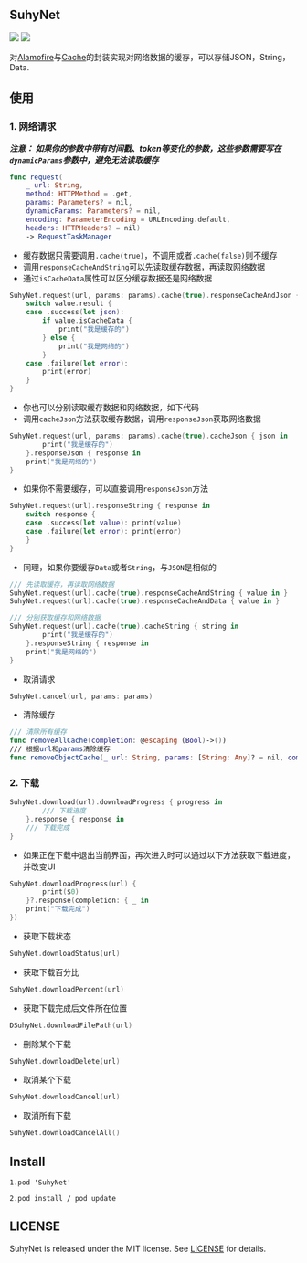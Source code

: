 
## SuhyNet

![](https://img.shields.io/badge/support-swift%204%2B-green.svg)   ![](https://img.shields.io/cocoapods/v/SuhyNet.svg?style=flat)

对[Alamofire](https://github.com/Alamofire/Alamofire)与[Cache](https://github.com/hyperoslo/Cache)的封装实现对网络数据的缓存，可以存储JSON，String，Data.


## 使用

### 1. 网络请求

***注意： 如果你的参数中带有时间戳、token等变化的参数，这些参数需要写在`dynamicParams`参数中，避免无法读取缓存***
```swift
func request(
    _ url: String,
    method: HTTPMethod = .get,
    params: Parameters? = nil,
    dynamicParams: Parameters? = nil,
    encoding: ParameterEncoding = URLEncoding.default,
    headers: HTTPHeaders? = nil)
    -> RequestTaskManager
```

* 缓存数据只需要调用`.cache(true)`，不调用或者`.cache(false)`则不缓存
* 调用`responseCacheAndString`可以先读取缓存数据，再读取网络数据
* 通过`isCacheData`属性可以区分缓存数据还是网络数据
```swift
SuhyNet.request(url, params: params).cache(true).responseCacheAndJson { value in
    switch value.result {
    case .success(let json):
        if value.isCacheData {
            print("我是缓存的")
        } else {
            print("我是网络的")
        }
    case .failure(let error):
        print(error)
    }
}
```

* 你也可以分别读取缓存数据和网络数据，如下代码
* 调用`cacheJson`方法获取缓存数据，调用`responseJson`获取网络数据

```swift
SuhyNet.request(url, params: params).cache(true).cacheJson { json in
        print("我是缓存的")
    }.responseJson { response in
    print("我是网络的")
}
```
* 如果你不需要缓存，可以直接调用`responseJson`方法
```swift
SuhyNet.request(url).responseString { response in
    switch response {
    case .success(let value): print(value)
    case .failure(let error): print(error)
    }
}
```

* 同理，如果你要缓存`Data`或者`String`，与`JSON`是相似的
```swift
/// 先读取缓存，再读取网络数据
SuhyNet.request(url).cache(true).responseCacheAndString { value in }
SuhyNet.request(url).cache(true).responseCacheAndData { value in }
```
```swift
/// 分别获取缓存和网络数据
SuhyNet.request(url).cache(true).cacheString { string in
        print("我是缓存的")
    }.responseString { response in
    print("我是网络的")
}
```
* 取消请求
```swift
SuhyNet.cancel(url, params: params)
```

* 清除缓存
```swift
/// 清除所有缓存
func removeAllCache(completion: @escaping (Bool)->())
/// 根据url和params清除缓存
func removeObjectCache(_ url: String, params: [String: Any]? = nil, completion: @escaping (Bool)->())
```

### 2. 下载

```swift
SuhyNet.download(url).downloadProgress { progress in
        /// 下载进度
    }.response { response in
    /// 下载完成
}
```
* 如果正在下载中退出当前界面，再次进入时可以通过以下方法获取下载进度，并改变UI
```swift
SuhyNet.downloadProgress(url) {
        print($0)
    }?.response(completion: { _ in
    print("下载完成")
})
```
* 获取下载状态
```swift
SuhyNet.downloadStatus(url)
```

* 获取下载百分比
```swift
SuhyNet.downloadPercent(url)
```

* 获取下载完成后文件所在位置
```swift
DSuhyNet.downloadFilePath(url)
```

* 删除某个下载
```swift
SuhyNet.downloadDelete(url)
```

* 取消某个下载
```swift
SuhyNet.downloadCancel(url)
```

* 取消所有下载
```swift
SuhyNet.downloadCancelAll()
```

## Install
```
1.pod 'SuhyNet'

2.pod install / pod update
```

## LICENSE

SuhyNet is released under the MIT license. See [LICENSE](https://github.com/MQZHot/SuhyNet/blob/master/LICENSE) for details.

